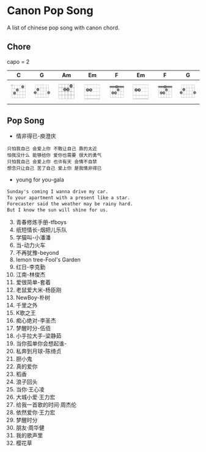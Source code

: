 # Canon Pop Song

A list of chinese pop song with canon chord.

## Chore

capo = 2

| C | G | Am | Em | F | Em | F | G |
| - | - | -- | -- | - | -- | - | - |
| ![C](./C.png) | ![G](./G.png) | ![Am](./Am.png) | ![Em](./Em.png) | ![F](./F.png) | ![Em](./Em.png) | ![F](./F.png) | ![G](./G.png) |

## Pop Song

- 情非得已-庾澄庆

```text
只怕我自己 会爱上你 不敢让自己 靠的太近
怕我没什么 能够给你 爱你也需要 很大的勇气
只怕我自己 会爱上你 也许有天 会情不自禁
想念只让自己 苦了自己 爱上你 是我情非得已
```

- young for you-gala 

```text
Sunday's coming I wanna drive my car.
To your apartment with a present like a star.
Forecaster said the weather may be rainy hard.
But I know the sun will shine for us.
```

3. 青春修炼手册-tfboys 
4. 纸短情长-烟把儿乐队 
5. 学猫叫-小潘潘 
6. 当-动力火车 
7. 不再犹豫-beyond 
8. lemon tree-Fool's Garden 
9. 红日-李克勤 
10. 江南-林俊杰
11. 爱很简单-套着
12. 老鼠爱大米-杨臣刚
13. NewBoy-朴树
14. 千里之外
15. K歌之王
16. 痴心绝对-李圣杰
17. 梦醒时分-伍佰
18. 小手拉大手-梁静茹
19. 当你孤单你会想起谁-
20. 私奔到月球-陈绮贞
21. 胆小鬼
22. 真的爱你
23. 稻香
24. 浪子回头
25. 当你·王心凌
26. 大城小爱·王力宏
27. 给我一首歌的时间·周杰伦
28. 依然爱你·王力宏
29. 梦醒时分
30. 朋友·周华健
31. 我的歌声里
32. 樱花草


